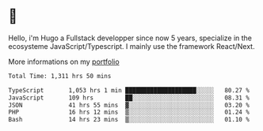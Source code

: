 # 👋 

Hello, i'm Hugo a Fullstack developper since now 5 years, specialize in the ecosysteme JavaScript/Typescript. I mainly use the framework React/Next.

More informations on my [portfolio](https://hcampos.fr)

<!--START_SECTION:waka-->

```txt
Total Time: 1,311 hrs 50 mins

TypeScript       1,053 hrs 1 min ████████████████████░░░░░   80.27 %
JavaScript       109 hrs         ██░░░░░░░░░░░░░░░░░░░░░░░   08.31 %
JSON             41 hrs 55 mins  ▓░░░░░░░░░░░░░░░░░░░░░░░░   03.20 %
PHP              16 hrs 12 mins  ▒░░░░░░░░░░░░░░░░░░░░░░░░   01.24 %
Bash             14 hrs 23 mins  ▒░░░░░░░░░░░░░░░░░░░░░░░░   01.10 %
```

<!--END_SECTION:waka-->
